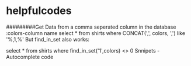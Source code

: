# helpfulcodes

#########Get Data from a comma seperated column in the database :colors-column name
select * from shirts where CONCAT(',', colors, ',') like '%,1,%'
But find_in_set also works:

select * from shirts where find_in_set('1',colors) <> 0
Snnipets -Autocomplete code 
